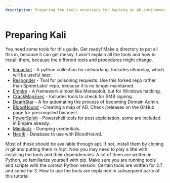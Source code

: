 ```yaml
---
description: Preparing the tools necessary for hacking an AD environment
---
```


# Preparing Kali

You need some tools for this guide. Get ready! Make a directory to put all this in, because it can get messy. I won't explain all the tools and how to install them, because the different tools and procedures might change.

* [Impacket](https://github.com/CoreSecurity/impacket) - A python collection for networking. Includes ntlmrelay, which will be useful later.
* [Responder](https://github.com/lgandx/Responder) - Tool for poisoning requests. Use this forked repo rather than SpiderLabs' repo, because it is no longer maintained.
* [Empire](https://github.com/EmpireProject/Empire) - A framework almost like Metasploit, but for Windows hacking.
* [CrackMapExec](https://github.com/byt3bl33d3r/CrackMapExec) - Includes tools to check for SMB signing.
* [DeathStar](https://github.com/byt3bl33d3r/DeathStar) - A for automating the process of becoming Domain Admin.
* [BloodHound](https://github.com/BloodHoundAD/BloodHound) - Creating a map of AD. Check /releases on the GitHub page for precompiled binaries!
* [PowerSploit](https://github.com/PowerShellMafia/PowerSploit) - Powershell tools for post exploitation, some are included in Empire already.
* [Mimikatz](https://github.com/gentilkiwi/mimikatz) - Dumping credentials.
* [Neo4j](https://neo4j.com/download/) - Database to use with BloodHound.

Most of these should be available through apt. If not, install them by cloning in git and putting them in /opt. Now you may need to play a litte with installing the tools and their dependencies. A lot of them are written in Python, so familiarize yourself with pip. Make sure you are running tools and scripts with the correct Python version. Certain tools are written for 2.7 and some for 3. How to use the tools are explained in subsequent parts of this tutorial.

